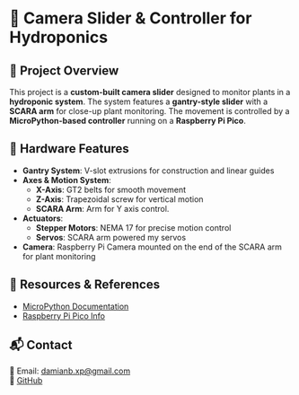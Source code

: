 # 🎥 Camera Slider & Controller for Hydroponics

## 📌 Project Overview
This project is a **custom-built camera slider** designed to monitor plants in a **hydroponic system**. The system features a **gantry-style slider** with a **SCARA arm** for close-up plant monitoring. The movement is controlled by a **MicroPython-based controller** running on a **Raspberry Pi Pico**.

## 🔧 Hardware Features
- **Gantry System**: V-slot extrusions for construction and linear guides
- **Axes & Motion System**:
  - **X-Axis**: GT2 belts for smooth movement
  - **Z-Axis**: Trapezoidal screw for vertical motion
  - **SCARA Arm**: Arm for Y axis control.
- **Actuators**:
  - **Stepper Motors**: NEMA 17 for precise motion control
  - **Servos**: SCARA arm powered my servos
- **Camera**: Raspberry Pi Camera mounted on the end of the SCARA arm for plant monitoring


## 🔗 Resources & References
- [MicroPython Documentation](https://micropython.org/)
- [Raspberry Pi Pico Info](https://www.raspberrypi.com/products/raspberry-pi-pico/)

## 📬 Contact
📧 Email: damianb.xp@gmail.com  
🐙 [GitHub](https://github.com/damianbxp)  
